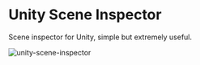 # Unity Scene Inspector
Scene inspector for Unity, simple but extremely useful.

![unity-scene-inspector](https://i.imgur.com/zsRLVGe.png)
